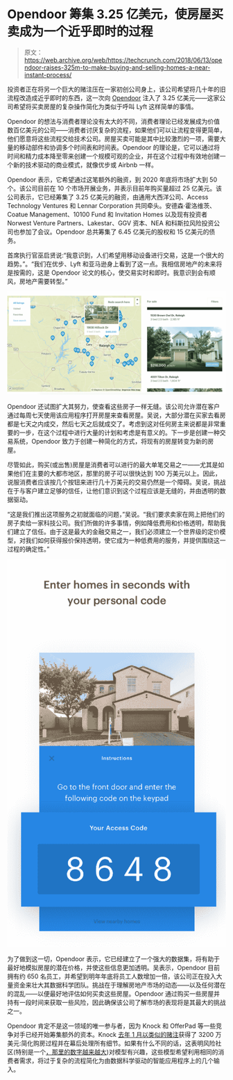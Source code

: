 # Opendoor 筹集 3.25 亿美元，使房屋买卖成为一个近乎即时的过程 

> 原文：<https://web.archive.org/web/https://techcrunch.com/2018/06/13/opendoor-raises-325m-to-make-buying-and-selling-homes-a-near-instant-process/>

投资者正在将另一个巨大的赌注压在一家初创公司身上，该公司希望将几十年的旧流程改造成近乎即时的东西，这一次向 [Opendoor](https://web.archive.org/web/20221206153938/https://www.opendoor.com/) 注入了 3.25 亿美元——这家公司希望将买卖房屋的复杂操作简化为类似于呼叫 Lyft 这样简单的事情。

Opendoor 的想法与消费者理论没有太大的不同，消费者理论已经发展成为价值数百亿美元的公司——消费者讨厌复杂的流程，如果他们可以让流程变得更简单，他们愿意将这些流程交给技术公司。房屋买卖可能是其中比较激烈的一项，需要大量的移动部件和协调多个时间表和时间表。Opendoor 的理论是，它可以通过将时间和精力成本降至零来创建一个规模可观的企业，并在这个过程中有效地创建一个新的技术驱动的商业模式，就像优步或 Airbnb 一样。

Opendoor 表示，它希望通过这笔额外的融资，到 2020 年底将市场扩大到 50 个。该公司目前在 10 个市场开展业务，并表示目前年购买量超过 25 亿美元。该公司表示，它已经筹集了 3.25 亿美元的融资，由通用大西洋公司、Access Technology Ventures 和 Lennar Corporation 共同牵头。安德森·霍洛维茨、Coatue Management、10100 Fund 和 Invitation Homes 以及现有投资者 Norwest Venture Partners、Lakestar、GGV 资本、NEA 和科斯拉风险投资公司也参加了会议。Opendoor 总共筹集了 6.45 亿美元的股权和 15 亿美元的债务。

首席执行官巫启贤说:“我意识到，人们希望用移动设备进行交易，这是一个很大的趋势。”。“我们在优步、Lyft 和亚马逊身上看到了这一点。我相信房地产的未来将是按需的，这是 Opendoor 论文的核心，使交易实时和即时。我意识到会有顺风，房地产需要转型。”

![](img/75525fd2977f7636e6eb2a30a5916521.png)

Opendoor 还试图扩大其努力，使查看这些房子一样无缝。该公司允许潜在客户通过每周七天使用该应用程序打开房屋来查看房屋。吴说，大部分潜在买家去看房都是七天之内成交，然后七天之后就成交了。考虑到这对任何房主来说都是非常重要的一步，在这个过程中进行大量的计划和考虑是有意义的。下一步是创建一种交易系统，Opendoor 致力于创建一种简化的方式，将现有的房屋转变为新的房屋。

尽管如此，购买(或出售)房屋是消费者可以进行的最大单笔交易之一——尤其是如果他们在主要的大都市地区，那里的房子可以很快达到 100 万美元以上。因此，说服消费者应该按几个按钮来进行几十万美元的交易仍然是一个障碍。吴说，挑战在于与客户建立足够的信任，让他们意识到这个过程应该是无缝的，并由透明的数据驱动。

“这是我们推出这项服务之初就面临的问题，”吴说。“我们要求卖家在网上把他们的房子卖给一家科技公司。我们所做的许多事情，例如降低费用和价格透明，帮助我们建立了信任。由于这是最大的金融交易之一，我们必须建立一个世界级的定价模型，对我们如何获得报价保持透明，使它成为一种低费用的服务，并提供围绕这一过程的确定性。”

![](img/d4bf559e8c924e7f720a4023cd720428.png)

为了做到这一切，Opendoor 表示，它已经建立了一个强大的数据集，将有助于最好地模拟房屋的潜在价格，并使这些信息更加透明。吴表示，Opendoor 目前拥有约 650 名员工，并希望到明年年底将员工人数增加一倍，该公司正在投入大量资金来壮大其数据科学团队。挑战在于理解房地产市场的动态——以及任何潜在的混乱——以便最好地评估如何买卖这些房屋。Opendoor 通过购买一些房屋并持有一段时间来获取一些风险，因此确保该公司了解市场的表现将是其最大的挑战之一。

Opendoor 肯定不是这一领域的唯一参与者，因为 Knock 和 OfferPad 等一些竞争对手已经开始筹集额外的资本。Knock [去年 1 月以类似的赌注](https://web.archive.org/web/20221206153938/https://techcrunch.com/2017/01/31/raising-a-32m-series-a-knock-seeks-to-standout-with-new-model-for-selling-homes/)获得了 3200 万美元:简化购房过程并在幕后处理所有细节。如果有什么不同的话，这表明风险社区(特别是一个[，那里的数字越来越大](https://web.archive.org/web/20221206153938/https://techcrunch.com/2018/01/30/on-demand-dog-walking-app-wag-raises-300-million-from-softbank-vision-fund/))对模型有兴趣，这些模型希望利用相同的消费者需求，将过于复杂的流程简化为由数据科学驱动的智能应用程序上的几个输入。